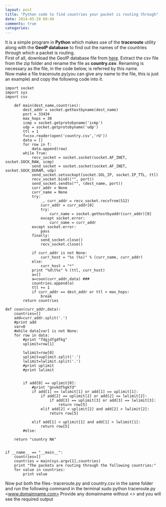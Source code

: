 ```yaml
---
layout: post
title: "Python code to find countries your packet is routing through"
date: 2014-05-29 09:49
comments: true
categories: 
---
```



It is a simple program in <strong>Python</strong> which makes use of the <strong>traceroute</strong> utility along with the <strong>GeoIP database</strong> to find out the names of the countries through which a packet is routing.
<br>
First of all, download the GeoIP database file from <a href="http://geolite.maxmind.com/download/geoip/database/GeoIPCountryCSV.zip">here</a>. Extract the csv file from the zip folder and rename the file as <strong>country.csv</strong>. Renaming is necessary as the file, in the code below, is referred by this name.
<br>
Now make a file traceroute.py(you can give any name to the file, this is just an example) and copy the following code into it.

	import socket
	import sys
	import csv

		def main(dest_name,countries):
        	dest_addr = socket.gethostbyname(dest_name)
        	port = 33434
        	max_hops = 30
        	icmp = socket.getprotobyname('icmp')
        	udp = socket.getprotobyname('udp')
        	ttl = 1
        	f=csv.reader(open('country.csv','rU'))
        	data = []
        	for row in f:
        	    data.append(row)
        	while True:
        	    recv_socket = socket.socket(socket.AF_INET, socket.SOCK_RAW, icmp)
        	    send_socket = socket.socket(socket.AF_INET, socket.SOCK_DGRAM, udp)
        	    send_socket.setsockopt(socket.SOL_IP, socket.IP_TTL, ttl)
        	    recv_socket.bind(("", port))
        	    send_socket.sendto("", (dest_name, port))
        	    curr_addr = None
        	    curr_name = None
        	    try:
        	        _, curr_addr = recv_socket.recvfrom(512)
        	        curr_addr = curr_addr[0]
        	        try:
        	            curr_name = socket.gethostbyaddr(curr_addr)[0]
        	        except socket.error:
        	            curr_name = curr_addr
        	    except socket.error:
        	        pass
        	    finally:
        	        send_socket.close()
        	        recv_socket.close()
	
        	    if curr_addr is not None:
        	        curr_host = "%s (%s)" % (curr_name, curr_addr)
        	    else:
        	        curr_host = "*"
        	    print "%d\t%s" % (ttl, curr_host)
        	    a=[]
        	    a=coun(curr_addr,data) ###
        	    countries.append(a)
        	    ttl += 1
        	    if curr_addr == dest_addr or ttl > max_hops:
        	        break
        	return countries
	
	def coun(curr_addr,data):
    	countries=[]
    	add=curr_addr.split('.')
    	#print add
    	var=0
    	#while data[var] is not None:
    	for row in data:
    	    #print "fdgjdfgdfkg"
    	    uplimit=row[1]
    	    
    	    lwlimit=row[0]
    	    uplimit=uplimit.split('.')
    	    lwlimit=lwlimit.split('.')
    	    #print uplimit
    	    #print lwlimit
    	    
	
    	    if add[0] == uplimit[0]:
    	        #print "gnvkdfhgkfd"
    	        if add[1] == lwlimit[1] or add[1] == uplimit[1]:
    	            if add[2] == uplimit[2] or add[2] == lwlimit[2]:
    	                if add[3] == uplimit[3] or add[3] == lwlimit[3]:
    	                    return row[5]
    	            elif add[2] < uplimit[2] and add[2] > lwlimit[2]:
    	                return row[5]
    	          
    	        elif add[1] < uplimit[1] and add[1] > lwlimit[1]:
    	            return row[5]
    	    #else:
    	                
    	return "country NA"
    	        

	if __name__ == "__main__":
	    countries=[]
	    countries = main(sys.argv[1],countries)
	    print "The packets are routing through the following countries:"
	    for value in countries:
	        print value



Now put both the files- traceroute.py and country.csv in the same folder and run the following command in the terminal
	sudo python traceroute.py <www.domainname.com>
Provide any domainname without <> and you will see the required output
